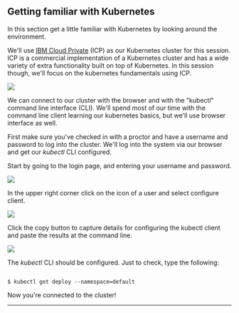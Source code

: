 
## Getting familiar with Kubernetes

In this section get a little familiar with Kubernetes by looking around the environment.

We'll use [IBM Cloud Private](https://www.ibm.com/cloud/learn/what-is-private-cloud) (ICP) as our Kubernetes cluster for this session. ICP is a commercial implementation of a Kubernetes cluster and has a wide variety of extra functionality built on top of Kubernetes. In this session though, we'll focus on the kubernetes fundamentals using ICP. 

![](../images/cluster-diagram.jpg)



We can connect to our cluster with the browser and with the "kubectl" command line interface (CLI). We'll spend most of our time with the command line client learning our kubernetes basics, but we'll use browser interface as well.

First make sure you've checked in with a proctor and have a username and password to log into the cluster.  We'll log into the system via our browser and get our *kubectl* CLI configured.  

Start by going to the login page, and entering your username and password.

![](../images/login.jpg)

In the upper right corner click on the icon of a user and select configure client.

![](../images/config.jpg)


Click the copy button to capture details for configuring the kubectl client and paste the results at the command line.

![](../images/config-box.jpg)


The *kubectl* CLI should be configured. Just to check, type the following:

```

$ kubectl get deploy --namespace=default

```

Now you're connected to the cluster!


---
